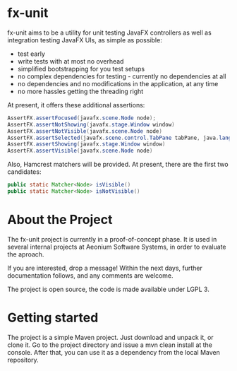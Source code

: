 # fx-unit

fx-unit aims to be a utility for unit testing JavaFX controllers as well as integration testing JavaFX UIs, as simple as possible: 
+ test early
+ write tests with at most no overhead
+ simplified bootstrapping for you test setups
+ no complex dependencies for testing - currently no dependencies at all
+ no dependencies and no modifications in the application, at any time
+ no more hassles getting the threading right

At present, it offers these additional assertions: 

```java
AssertFX.assertFocused(javafx.scene.Node node);
AssertFX.assertNotShowing(javafx.stage.Window window)
AssertFX.assertNotVisible(javafx.scene.Node node)
AssertFX.assertSelected(javafx.scene.control.TabPane tabPane, java.lang.String id)
AssertFX.assertShowing(javafx.stage.Window window)
AssertFX.assertVisible(javafx.scene.Node node)
```

Also, Hamcrest matchers will be provided. At present, there are the first two candidates: 
```java
public static Matcher<Node> isVisible()
public static Matcher<Node> isNotVisible()
``` 

# About the Project

The fx-unit project is currently in a proof-of-concept phase. It is used in several internal projects at Aeonium Software Systems, in order to evaluate the aproach. 

If you are interested, drop a message!
Within the next days, further documentation follows, and any comments are welcome.

The project is open source, the code is made available under LGPL 3.


# Getting started

The project is a simple Maven project. Just download and unpack it, or clone it. Go to the project directory and issue a mvn clean install at the console. After that, you can use it as a dependency from the local Maven repository.


```
